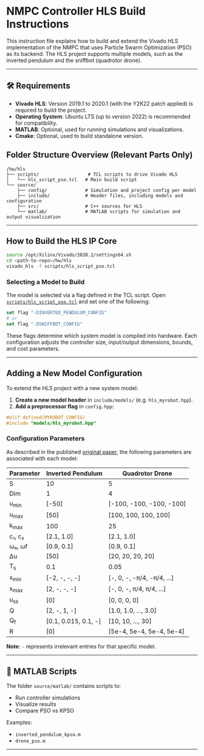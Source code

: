 # NMPC Controller HLS Build Instructions

This instruction file explains how to build and extend the Vivado HLS implementation of the NMPC that uses Particle Swarm Optimization (PSO) as its backend. The HLS project supports multiple models, such as the inverted pendulum and the sniffbot (quadrotor drone).

---

## 🛠 Requirements

- **Vivado HLS**: Version 2019.1 to 2020.1 (with the Y2K22 patch applied) is required to build the project.
- **Operating System**: Ubuntu LTS (up to version 2022) is recommended for compatibility.
- **MATLAB**: Optional, used for running simulations and visualizations.
- **Cmake**: Optional, used to build standalone version.

## Folder Structure Overview (Relevant Parts Only)

```
/hw/hls
├── scripts/                  # TCL scripts to drive Vivado HLS
│   └── hls_script_pso.tcl   # Main build script
└── source/
    ├── config/              # Simulation and project config per model
    ├── include/             # Header files, including models and configuration
    ├── src/                 # C++ sources for HLS
    └── matlab/              # MATLAB scripts for simulation and output visualization
```

---

## How to Build the HLS IP Core

```bash
source /opt/Xilinx/Vivado/2020.2/settings64.sh
cd <path-to-repo>/hw/hls
vivado_hls -f scripts/hls_script_pso.tcl
```

### Selecting a Model to Build
The model is selected via a flag defined in the TCL script. Open [`scripts/hls_script_pso.tcl`](scripts/hls_script_pso.tcl) and set one of the following:

```tcl
set flag "-DINVERTED_PENDULUM_CONFIG"
# or
set flag "-DSNIFFBOT_CONFIG"
```

These flags determine which system model is compiled into hardware. Each configuration adjusts the controller size, input/output dimensions, bounds, and cost parameters.

---

## Adding a New Model Configuration

To extend the HLS project with a new system model:

1. **Create a new model header** in `include/models/` (e.g. `hls_myrobot.hpp`).
2. **Add a preprocessor flag** in `config.hpp`:

```cpp
#elif defined(MYROBOT_CONFIG)
#include "models/hls_myrobot.hpp"
```

### Configuration Parameters

As described in the published [original paper](https://dx.doi.org/10.1109/ASAP57973.2023.00038), the following parameters are associated with each model:

| Parameter        | Inverted Pendulum      | Quadrotor Drone       |
|------------------|------------------------|------------------------|
| S                | 10                     | 5                      |
| Dim              | 1                      | 4                      |
| u<sub>min</sub>  | [-50]                  | [-100, -100, -100, -100] |
| u<sub>max</sub>  | [50]                   | [100, 100, 100, 100]     |
| k<sub>max</sub>  | 100                    | 25                     |
| c₁, c₂           | [2.1, 1.0]             | [2.1, 1.0]             |
| ω₀, ωf     | [0.9, 0.1]             | [0.9, 0.1]             |
| Δu             | [50]                   | [20, 20, 20, 20]       |
| T<sub>s</sub>     | 0.1                    | 0.05                   |
| x<sub>min</sub>   | [-2, -, -, -]         | [-, 0, -, -π/4, -π/4, ...] |
| x<sub>max</sub>   | [2, -, -, -]          | [-, 0, -, π/4, π/4, ...]   |
| u<sub>ss</sub>    | [0]                    | [0, 0, 0, 0]           |
| Q                | [2, -, 1, -]           | [1.0, 1.0, ..., 3.0]   |
| Q<sub>f</sub>     | [0.1, 0.015, 0.1, -]   | [10, 10, ..., 30]      |
| R                | [0]                    | [5e-4, 5e-4, 5e-4, 5e-4]|

**Note**: `-` represents irrelevant entries for that specific model.

---

## 📁 MATLAB Scripts

The folder `source/matlab/` contains scripts to:
- Run controller simulations
- Visualize results
- Compare PSO vs KPSO

Examples:
- `inverted_pendulum_kpso.m`
- `drone_pso.m`

---